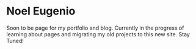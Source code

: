 # Noel Eugenio

Soon to be page for my portfolio and blog. Currently in the progress of learning about pages and migrating my old projects to this new site. Stay Tuned!
